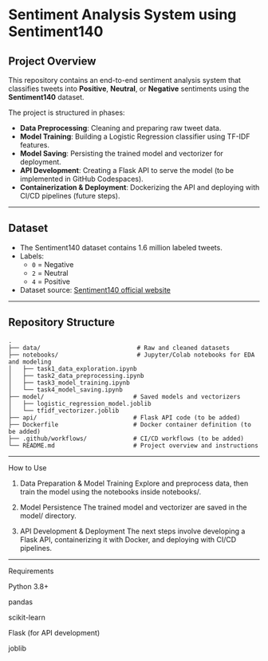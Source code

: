 # Sentiment Analysis System using Sentiment140

## Project Overview

This repository contains an end-to-end sentiment analysis system that classifies tweets into **Positive**, **Neutral**, or **Negative** sentiments using the **Sentiment140** dataset.

The project is structured in phases:

- **Data Preprocessing**: Cleaning and preparing raw tweet data.
- **Model Training**: Building a Logistic Regression classifier using TF-IDF features.
- **Model Saving**: Persisting the trained model and vectorizer for deployment.
- **API Development**: Creating a Flask API to serve the model (to be implemented in GitHub Codespaces).
- **Containerization & Deployment**: Dockerizing the API and deploying with CI/CD pipelines (future steps).

---

## Dataset

- The Sentiment140 dataset contains 1.6 million labeled tweets.
- Labels:  
  - `0` = Negative  
  - `2` = Neutral  
  - `4` = Positive  
- Dataset source: [Sentiment140 official website](http://help.sentiment140.com/for-students/)

---

## Repository Structure

```plaintext
.
├── data/                           # Raw and cleaned datasets
├── notebooks/                      # Jupyter/Colab notebooks for EDA and modeling
│   ├── task1_data_exploration.ipynb
│   ├── task2_data_preprocessing.ipynb
│   ├── task3_model_training.ipynb
│   └── task4_model_saving.ipynb
├── model/                         # Saved models and vectorizers
│   ├── logistic_regression_model.joblib
│   └── tfidf_vectorizer.joblib
├── api/                           # Flask API code (to be added)
├── Dockerfile                     # Docker container definition (to be added)
├── .github/workflows/             # CI/CD workflows (to be added)
└── README.md                      # Project overview and instructions
```

---

How to Use

1. Data Preparation & Model Training
Explore and preprocess data, then train the model using the notebooks inside notebooks/.


2. Model Persistence
The trained model and vectorizer are saved in the model/ directory.


3. API Development & Deployment
The next steps involve developing a Flask API, containerizing it with Docker, and deploying with CI/CD pipelines.
---

Requirements

Python 3.8+

pandas

scikit-learn

Flask (for API development)

joblib
